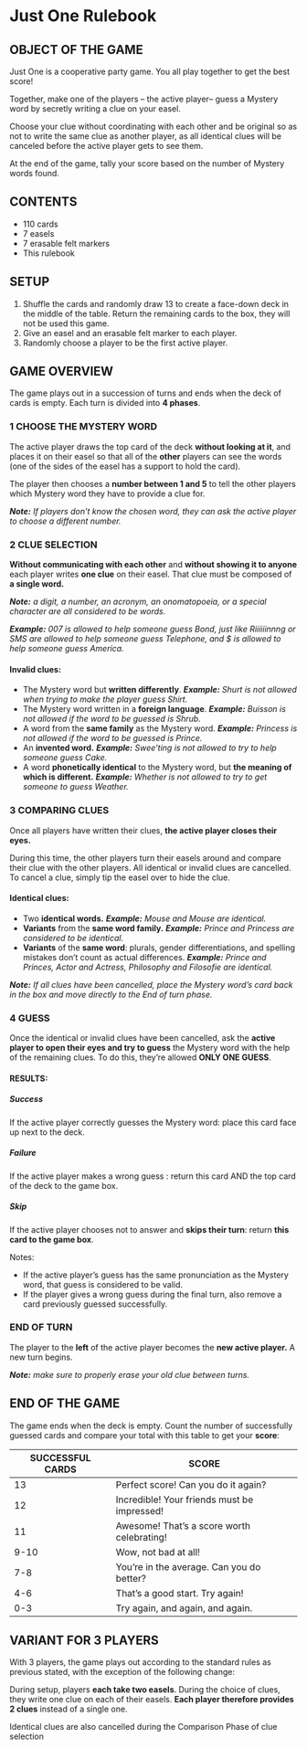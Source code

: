 # Just One Rulebook

## OBJECT OF THE GAME

Just One is a cooperative party game.
You all play together to get the best score!

Together, make one of the players – the active player– guess a Mystery word by secretly writing a clue on your easel.

Choose your clue without coordinating with each other and be original so as not to write the same clue as another player, as all identical clues will be canceled before the active player gets to see them.

At the end of the game, tally your score based on the number of Mystery words found.

## CONTENTS

* 110 cards
* 7 easels
* 7 erasable felt markers
* This rulebook

## SETUP

1. Shuffle the cards and randomly draw 13 to create a face-down deck in the middle of the table. Return the remaining cards to the box, they will not be used this game.
2. Give an easel and an erasable felt marker to each player.
3. Randomly choose a player to be the first active player.

## GAME OVERVIEW

The game plays out in a succession of turns and ends when the deck of cards is empty.
Each turn is divided into **4 phases**.

### 1 CHOOSE THE MYSTERY WORD

The active player draws the top card of the deck **without looking at it**, and places it on their easel so that all of the **other** players can see the words (one of the sides of the easel has a support to hold the card).

The player then chooses a **number between 1 and 5** to tell the other players which Mystery word they have to provide a clue for.

***Note:** If players don’t know the chosen word, they can ask the active player to choose a different number.*

### 2 CLUE SELECTION

**Without communicating with each other** and **without showing it to anyone** each player writes **one clue** on their easel. That clue must be composed of **a single word.**

***Note:** a digit, a number, an acronym, an onomatopoeia, or a special character are all considered to be words.*

***Example:** 007 is allowed to help someone guess Bond, just like Riiiiiinnng or SMS are allowed to help someone guess Telephone, and $ is allowed to help someone guess America.*

#### Invalid clues:

* The Mystery word but **written differently**.
***Example:** Shurt is not allowed when trying to make the player guess Shirt.*
* The Mystery word written in a **foreign language**.
***Example:** Buisson is not allowed if the word to be guessed is Shrub.*
* A word from the **same family** as the Mystery word.
***Example:** Princess is not allowed if the word to be guessed is Prince.*
* An **invented word.**
***Example:** Swee’ting is not allowed to try to help someone guess Cake.*
* A word **phonetically identical** to the Mystery word, but
**the meaning of which is different.**
***Example:** Whether is not allowed to try to get someone to guess Weather.*

### 3 COMPARING CLUES

Once all players have written their clues, **the active player closes their eyes.**

During this time, the other players turn their easels
around and compare their clue with the other players.
All identical or invalid clues are cancelled. To cancel a
clue, simply tip the easel over to hide the clue.

#### Identical clues:

* Two **identical words.**
***Example:** Mouse and Mouse are identical.*
* **Variants** from the **same word family.**
***Example:** Prince and Princess are considered to be identical.*
* **Variants** of the **same word**: plurals, gender differentiations, and spelling mistakes don’t count as actual differences.
***Example:** Prince and Princes, Actor and Actress, Philosophy and Filosofie are identical.*

***Note:** If all clues have been cancelled, place the Mystery word’s card back in the box and move directly to the End of turn phase.*

### 4 GUESS

Once the identical or invalid clues have been cancelled, ask the **active player to open their eyes and try to guess** the Mystery word with the help of the remaining clues. To do this, they’re allowed **ONLY ONE GUESS**.

#### RESULTS:

##### Success

If the active player correctly guesses the Mystery word: place this card face up next to the deck.

##### Failure

If the active player makes a wrong guess : return this card AND the top card of the deck to the game box.

##### Skip

If the active player chooses not to answer and **skips their turn**: return **this card to the game box**.

Notes:

* If the active player’s guess has the same pronunciation as the Mystery word, that guess is considered to be valid.
* If the player gives a wrong guess during the final turn, also remove a card previously guessed successfully.

### END OF TURN

The player to the **left** of the active player becomes the
**new active player.** A new turn begins.

***Note:** make sure to properly erase your old clue between turns.*

## END OF THE GAME

The game ends when the deck is empty.
Count the number of successfully guessed cards and compare your total with this table to get your **score**:

| SUCCESSFUL CARDS | SCORE                                       |
|------------------|---------------------------------------------|
|        13        | Perfect score! Can you do it again?         |
|        12        | Incredible! Your friends must be impressed! |
|        11        | Awesome! That’s a score worth celebrating!  |
|       9-10       | Wow, not bad at all!                        |
|       7-8        | You’re in the average. Can you do better?   |
|       4-6        | That’s a good start. Try again!             |
|       0-3        | Try again, and again, and again.            |

## VARIANT FOR 3 PLAYERS

With 3 players, the game plays out according to the standard rules as previous stated, with the exception of the following change:

During setup, players **each take two easels**. During the choice of clues, they write one clue on each of their easels. **Each player therefore provides 2 clues** instead of a single one.

Identical clues are also cancelled during the Comparison Phase of clue selection